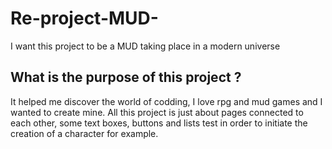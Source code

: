 # Re-project-MUD-
I want this project to be a MUD taking place in a modern universe

## What is the purpose of this project ?

It helped me discover the world of codding, I love rpg and mud games and I wanted to create mine.
All this project is just about pages connected to each other, some text boxes, buttons and lists test in order to  initiate the creation of a character for example.

